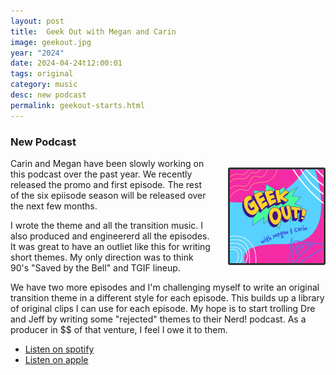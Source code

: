 ```yaml
---
layout: post
title:  Geek Out with Megan and Carin
image: geekout.jpg
year: "2024"
date: 2024-04-24t12:00:01
tags: original
category: music
desc: new podcast
permalink: geekout-starts.html
---
```

 <a title="Get Podcast on Spotify" href="https://open.spotify.com/show/0JTuERDsjFAFtz8lOaWaVV" target="_blank"><img loading="lazy" style="border: 3px solid #333;border-radius: 3px;float: right;width: 150px; margin: 60px 0 0 25px;" alt="Geek Out with Megan and Carin" src="/ms_assets/images/albums/geekout.jpg" /></a>

### New Podcast

Carin and Megan have been slowly working on this podcast over the past year. We recently released the promo and first episode. The rest of the six epiisode season will be released over the next few months.

I wrote the theme and all the transition music. I also produced and engineererd all the episodes. It was great to have an outliet like this for writing short themes. My only direction was to think 90's "Saved by the Bell" and TGIF lineup.

We have two more episodes and I'm challenging myself to write an original transition theme in a different style for each episode. This builds up a library of original clips I can use for each episode. My hope is to start trolling Dre and Jeff by writing some "rejected" themes to their Nerd! podcast. As a producer in $$ of that venture, I feel I owe it to them.

<ul>
  <li>
    <a href="https://open.spotify.com/show/0JTuERDsjFAFtz8lOaWaVV" target="_blank">Listen on spotify</a>
  </li>
  <li>
    <a href="https://podcasts.apple.com/us/podcast/geek-out-with-megan-and-carin/id1740629504" target="_blank">Listen on apple</a>
  </li>
</ul>